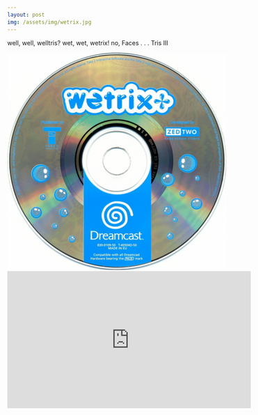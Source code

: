 ```yaml
---
layout: post
img: /assets/img/wetrix.jpg
---
```


well, well, welltris? wet, wet, wetrix! no, Faces . . . Tris III

<img src="/assets/img/wetrix.jpg" class="blogimg" />

<iframe class="video-embed" width="560" height="315" src="https://www.youtube.com/embed/EUJb1BD63ME" frameborder="0" allow="accelerometer; autoplay; encrypted-media; gyroscope; picture-in-picture" allowfullscreen></iframe>
